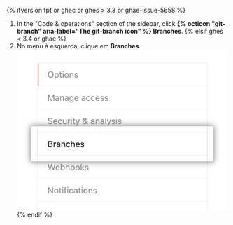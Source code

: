 {% ifversion fpt or ghec or ghes > 3.3 or ghae-issue-5658 %}
1. In the "Code & operations" section of the sidebar, click **{% octicon "git-branch" aria-label="The git-branch icon" %} Branches**.
{% elsif ghes < 3.4 or ghae %}
1. No menu à esquerda, clique em **Branches**. ![Submenu de opções do repositório](/assets/images/help/repository/repository-options-branch.png)
{% endif %}
